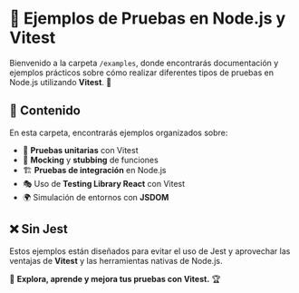 # 📌 Ejemplos de Pruebas en Node.js y Vitest

Bienvenido a la carpeta `/examples`, donde encontrarás documentación y ejemplos prácticos sobre cómo realizar diferentes tipos de pruebas en Node.js utilizando **Vitest**. 🚀

## 📂 Contenido

En esta carpeta, encontrarás ejemplos organizados sobre:

- 🧪 **Pruebas unitarias** con Vitest
- 🔄 **Mocking** y **stubbing** de funciones
- 🏗 **Pruebas de integración** en Node.js
- 🎭 Uso de **Testing Library React** con Vitest
- 🌍 Simulación de entornos con **JSDOM**

## ❌ Sin Jest

Estos ejemplos están diseñados para evitar el uso de Jest y aprovechar las ventajas de **Vitest** y las herramientas nativas de Node.js.

📌 **Explora, aprende y mejora tus pruebas con Vitest.** 🏆
